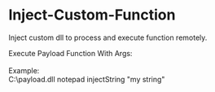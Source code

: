 # Inject-Custom-Function
Inject custom dll to process and execute function remotely.

Execute Payload Function With Args:
<br/>
<Payload Path> <Process Name> <Payload Function> <PayloadArgs><br/>
Example:<br/>
C:\payload.dll notepad injectString "my string"<br/>
